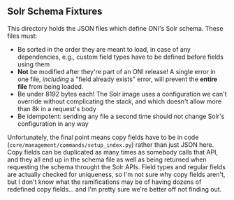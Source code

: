 Solr Schema Fixtures
---

This directory holds the JSON files which define ONI's Solr schema.  These
files must:

- Be sorted in the order they are meant to load, in case of any dependencies,
  e.g., custom field types have to be defined before fields using them
- **Not** be modified after they're part of an ONI release!  A single error in
  one file, *including* a "field already exists" error, will prevent the
  **entire file** from being loaded.
- Be under 8192 bytes each!  The Solr image uses a configuration we can't
  override without complicating the stack, and which doesn't allow more than 8k
  in a request's body
- Be idempotent: sending any file a second time should not change Solr's
  configuration in any way

Unfortunately, the final point means copy fields have to be in code
(`core/management/commands/setup_index.py`) rather than just JSON here.  Copy
fields can be duplicated as many times as somebody calls that API, and they all
end up in the schema file as well as being returned when requesting the schema
throught the Solr APIs.  Field types and regular fields are actually checked
for uniqueness, so I'm not sure why copy fields aren't, but I don't know what
the ramifications may be of having dozens of redefined copy fields... and I'm
pretty sure we're better off not finding out.

